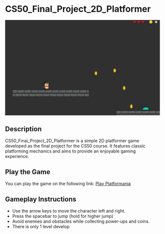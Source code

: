 # CS50_Final_Project_2D_Platformer

![Platformania](screenshot.png)

## Description
CS50_Final_Project_2D_Platformer is a simple 2D platformer game developed as the final project for the CS50 course. It features classic platforming mechanics and aims to provide an enjoyable gaming experience.

## Play the Game
You can play the game on the following link: [Play Platformania](https://karlji.itch.io/platformania)

## Gameplay Instructions
- Use the arrow keys to move the character left and right.
- Press the spacebar to jump (hold for higher jump)
- Avoid enemies and obstacles while collecting power-ups and coins.
- There is only 1 level develop

